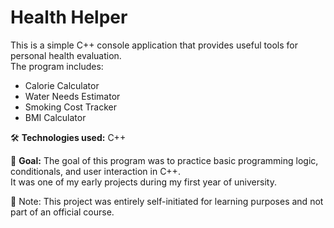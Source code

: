 # Health Helper

This is a simple C++ console application that provides useful tools for personal health evaluation.  
The program includes:

- Calorie Calculator  
- Water Needs Estimator  
- Smoking Cost Tracker  
- BMI Calculator

🛠️ **Technologies used:** C++

🎯 **Goal:** The goal of this program was to practice basic programming logic, conditionals, and user interaction in C++.  
It was one of my early projects during my first year of university.

📌 Note: This project was entirely self-initiated for learning purposes and not part of an official course.
